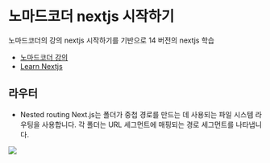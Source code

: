 # 노마드코더 nextjs 시작하기
노마드코더의 강의 nextjs 시작하기를 기반으로 14 버전의 nextjs 학습

- [노마드코더 강의](https://nomadcoders.co/nextjs-fundamentals/lobby)
- [Learn Nextjs](https://nextjs.org/learn)

## 라우터
- Nested routing
  Next.js는 폴더가 중첩 경로를 만드는 데 사용되는 파일 시스템 라우팅을 사용합니다. 각 폴더는 URL 세그먼트에 매핑되는 경로 세그먼트를 나타냅니다.

<img src="https://nextjs.org/_next/image?url=%2Flearn%2Fdark%2Fdashboard-route.png&w=1920&q=75&dpl=dpl_DiW2ecigo2JKHD1ioFP2oTFMkZS8">
